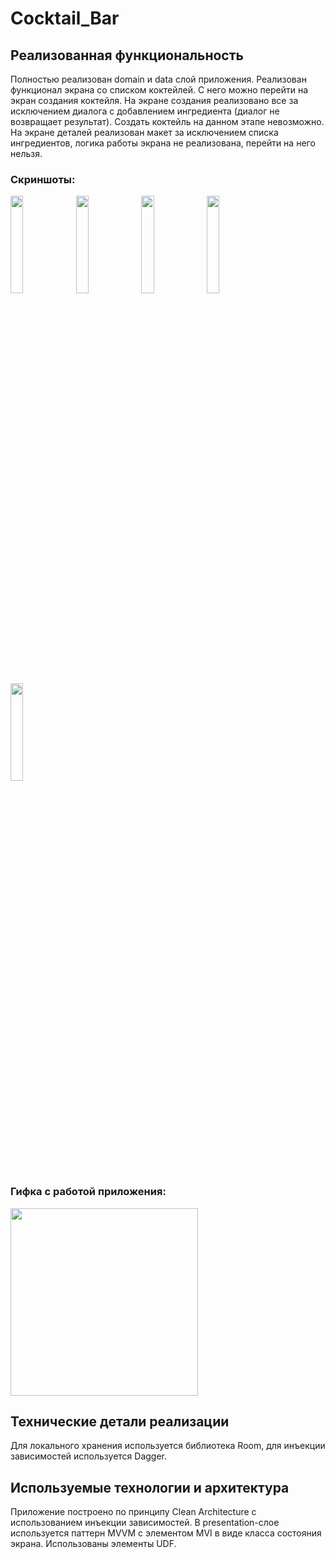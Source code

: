 # Cocktail_Bar
## Реализованная функциональность
Полностью реализован domain и data слой приложения. Реализован функционал экрана со списком коктейлей. С него можно перейти на экран создания коктейля. На экране создания реализовано все за исключением диалога с добавлением ингредиента (диалог не возвращает результат). Создать коктейль на данном этапе невозможно. На экране деталей реализован макет за исключением списка ингредиентов, логика работы экрана не реализована, перейти на него нельзя.
### Скриншоты:
<img src="https://github.com/H3llW1z/Cocktail_Bar/assets/99041389/6e144ecf-7fc8-4d57-b45c-732d051c03c1" width=20% height=20% />
<img src="https://github.com/H3llW1z/Cocktail_Bar/assets/99041389/fc43d543-6c55-4109-b433-bd529cb933e0" width=20% height=20% /> 
<img src="https://github.com/H3llW1z/Cocktail_Bar/assets/99041389/b08091c8-6b69-44f3-8d12-a5f98dc3c3cc" width=20% height=20% />  
<img src="https://github.com/H3llW1z/Cocktail_Bar/assets/99041389/6f98fe9b-09d1-4401-abde-e4aadde0407b" width=20% height=20% />
<img src="https://github.com/H3llW1z/Cocktail_Bar/assets/99041389/305d1a9b-211f-41eb-8acf-ed3c7da2b579" width=20% height=20% />

### Гифка с работой приложения:
<img src="https://github.com/H3llW1z/Cocktail_Bar/assets/99041389/185c8f19-2a68-42c4-bdb5-b6931163ed2c" width="300">

## Технические детали реализации
Для локального хранения используется библиотека Room, для инъекции зависимостей используется Dagger.
## Используемые технологии и архитектура
Приложение построено по принципу Clean Architecture с использованием инъекции зависимостей. В presentation-слое используется паттерн MVVM с элементом MVI в виде класса состояния экрана. Использованы элементы UDF.
